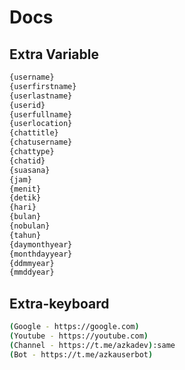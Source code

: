 # Docs

## Extra Variable
```bash
{username}
{userfirstname}
{userlastname}
{userid}
{userfullname}
{userlocation}
{chattitle}
{chatusername}
{chattype}
{chatid}
{suasana}
{jam}
{menit}
{detik}
{hari}
{bulan}
{nobulan}
{tahun}
{daymonthyear}
{monthdayyear}
{ddmmyear}
{mmddyear}
```

## Extra-keyboard
```bash
(Google - https://google.com)
(Youtube - https://youtube.com)
(Channel - https://t.me/azkadev):same
(Bot - https://t.me/azkauserbot)
```

